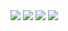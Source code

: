 

<!--
**lizarttt/lizarttt** is a ✨ _special_ ✨ repository because its `README.md` (this file) appears on your GitHub profile.

Here are some ideas to get you started:

- 🔭 I’m currently working on ...
- 🌱 I’m currently learning ...
- 👯 I’m looking to collaborate on ...
- 🤔 I’m looking for help with ...
- 💬 Ask me about ...
- 📫 How to reach me: ...
- 😄 Pronouns: ...
- ⚡ Fun fact: ...
-->
  <img src="https://sun9-70.userapi.com/impg/ZeCc9C-eAh2ukIcu1A9MuA0M4T-lG52_Rqdq6A/fgxZqf2cj3k.jpg?size=1920x400&quality=95&sign=c36e2171a9f54517a4c3344ae0632dd6&type=album">
   <img src="https://sun9-62.userapi.com/impg/Ljp3r457YJFdwvbOwhZE666SgFwQR1cFNB_mfg/t6TUJITA3Ro.jpg?size=1920x131&quality=95&sign=433b97c8e60a0f41f7e0e00137e10d4b&type=album">
      <img src="https://sun9-24.userapi.com/impg/asfN54MenLC7Jo_xODxAnILSDMEGj5DsWzmmpA/l_5HYNbXFoc.jpg?size=900x780&quality=95&sign=592694283cb25e86c5fadabaf72bbfd8&type=album" >
<img src="https://sun9-51.userapi.com/impg/AfUJ8SJqNQsmL6hpAwhvaBB_l7aBR4x8ynLjLA/QqB4l1OWlhY.jpg?size=1920x400&quality=95&sign=50792a4958f298a452bb509c5319807f&type=album">




